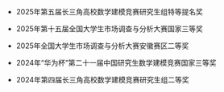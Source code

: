 - 2025年第五届长三角高校数学建模竞赛研究生组特等提名奖

- 2025年第十五届全国大学生市场调查与分析大赛国家三等奖

- 2025年全国大学生市场调查与分析大赛安徽赛区二等奖

- 2024年“华为杯”第二十一届中国研究生数学建模竞赛国家三等奖

- 2024年第四届长三角高校数学建模竞赛研究生组二等奖